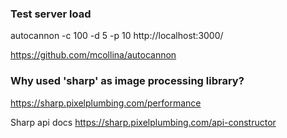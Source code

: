 ### Test server load
autocannon -c 100 -d 5 -p 10 http://localhost:3000/

https://github.com/mcollina/autocannon

### Why used 'sharp' as image processing library?
https://sharp.pixelplumbing.com/performance

Sharp api docs https://sharp.pixelplumbing.com/api-constructor